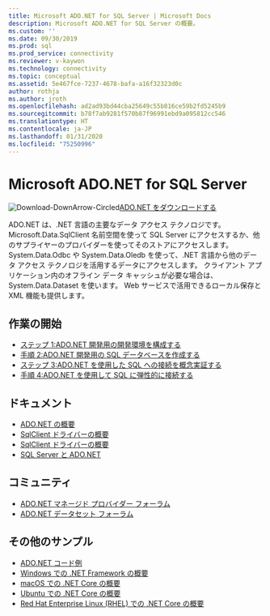 ```yaml
---
title: Microsoft ADO.NET for SQL Server | Microsoft Docs
description: Microsoft ADO.NET for SQL Server の概要。
ms.custom: ''
ms.date: 09/30/2019
ms.prod: sql
ms.prod_service: connectivity
ms.reviewer: v-kaywon
ms.technology: connectivity
ms.topic: conceptual
ms.assetid: 5e467fce-7237-4678-bafa-a16f32323d0c
author: rothja
ms.author: jroth
ms.openlocfilehash: ad2ad93bd44cba25649c55b816ce59b2fd5245b9
ms.sourcegitcommit: b78f7ab9281f570b87f96991ebd9a095812cc546
ms.translationtype: HT
ms.contentlocale: ja-JP
ms.lasthandoff: 01/31/2020
ms.locfileid: "75250996"
---
```

# <a name="microsoft-adonet-for-sql-server"></a>Microsoft ADO.NET for SQL Server

![Download-DownArrow-Circled](../../ssdt/media/download.png)[ADO.NET をダウンロードする](../sql-connection-libraries.md#anchor-20-drivers-relational-access)

ADO.NET は、.NET 言語の主要なデータ アクセス テクノロジです。 Microsoft.Data.SqlClient 名前空間を使って SQL Server にアクセスするか、他のサプライヤーのプロバイダーを使ってそのストアにアクセスします。 System.Data.Odbc や System.Data.Oledb を使って、.NET 言語から他のデータ アクセス テクノロジを活用するデータにアクセスします。 クライアント アプリケーション内のオフライン データ キャッシュが必要な場合は、System.Data.Dataset を使います。 Web サービスで活用できるローカル保存と XML 機能も提供します。  
  
## <a name="getting-started"></a>作業の開始  
* [ステップ 1:ADO.NET 開発用の開発環境を構成する](step-1-configure-development-environment-ado-net-development.md)  
* [手順 2:ADO.NET 開発用の SQL データベースを作成する](step-2-create-sql-database-ado-net-development.md)  
* [ステップ 3:ADO.NET を使用した SQL への接続を概念実証する](step-3-connect-sql-ado-net.md)  
* [手順 4:ADO.NET を使用して SQL に弾性的に接続する](step-4-connect-resiliently-sql-ado-net.md)  
  
## <a name="documentation"></a>ドキュメント  
* [ADO.NET の概要](https://msdn.microsoft.com/library/e80y5yhx.aspx)
* [SqlClient ドライバーの概要](get-started-sqlclient-driver.md)  
* [SqlClient ドライバーの概要](overview-sqlclient-driver.md)  
* [SQL Server と ADO.NET](./sql/index.md)
  
## <a name="community"></a>コミュニティ  
* [ADO.NET マネージド プロバイダー フォーラム](https://social.msdn.microsoft.com/Forums/adodotnetdataproviders/threads/)  
* [ADO.NET データセット フォーラム](https://social.msdn.microsoft.com/Forums/adodotnetdataset/threads)  
  
## <a name="more-samples"></a>その他のサンプル  
* [ADO.NET コード例](https://msdn.microsoft.com/library/dw70f090.aspx)  
* [Windows での .NET Framework の概要](https://www.microsoft.com/sql-server/developer-get-started/csharp/win/)
* [macOS での .NET Core の概要](https://www.microsoft.com/sql-server/developer-get-started/csharp/macos/)
* [Ubuntu での .NET Core の概要](https://www.microsoft.com/sql-server/developer-get-started/csharp/ubuntu/)
* [Red Hat Enterprise Linux (RHEL) での .NET Core の概要](https://www.microsoft.com/sql-server/developer-get-started/csharp/rhel/)
  
